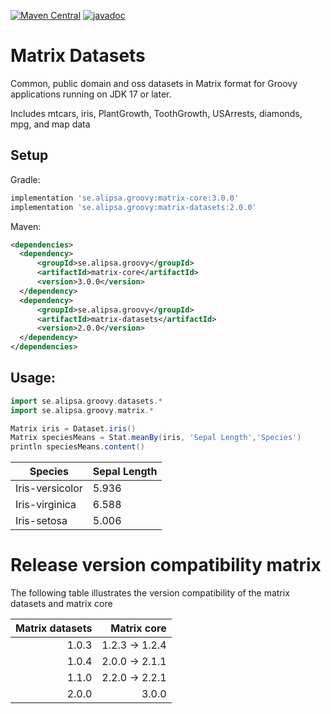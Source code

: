 [![Maven Central](https://maven-badges.herokuapp.com/maven-central/se.alipsa.matrix/matrix-datasets/badge.svg)](https://maven-badges.herokuapp.com/maven-central/se.alipsa.matrix/matrix-datasets)
[![javadoc](https://javadoc.io/badge2/se.alipsa.matrix/matrix-datasets/javadoc.svg)](https://javadoc.io/doc/se.alipsa.matrix/matrix-datasets)
# Matrix Datasets
Common, public domain and oss datasets in Matrix format for Groovy applications running on JDK 17 or later.

Includes mtcars, iris, PlantGrowth, ToothGrowth, USArrests, diamonds, mpg, and map data

## Setup
Gradle:
```groovy
implementation 'se.alipsa.groovy:matrix-core:3.0.0'
implementation 'se.alipsa.groovy:matrix-datasets:2.0.0'
```
Maven:
```xml
<dependencies>
  <dependency>
      <groupId>se.alipsa.groovy</groupId>
      <artifactId>matrix-core</artifactId>
      <version>3.0.0</version>
  </dependency>
  <dependency>
      <groupId>se.alipsa.groovy</groupId>
      <artifactId>matrix-datasets</artifactId>
      <version>2.0.0</version>
  </dependency>
</dependencies>
```

## Usage:
```groovy
import se.alipsa.groovy.datasets.*
import se.alipsa.groovy.matrix.*

Matrix iris = Dataset.iris()
Matrix speciesMeans = Stat.meanBy(iris, 'Sepal Length','Species')
println speciesMeans.content()
```
| Species         | Sepal Length |
|-----------------|--------------|
| Iris-versicolor | 5.936        |
| Iris-virginica	 | 6.588        |
| Iris-setosa	    | 5.006        |

# Release version compatibility matrix
The following table illustrates the version compatibility of the matrix datasets and matrix core

| Matrix datasets |    Matrix core | 
|----------------:|---------------:|
|           1.0.3 | 1.2.3 -> 1.2.4 |
|           1.0.4 | 2.0.0 -> 2.1.1 |
|           1.1.0 | 2.2.0 -> 2.2.1 |
|           2.0.0 |          3.0.0 |


